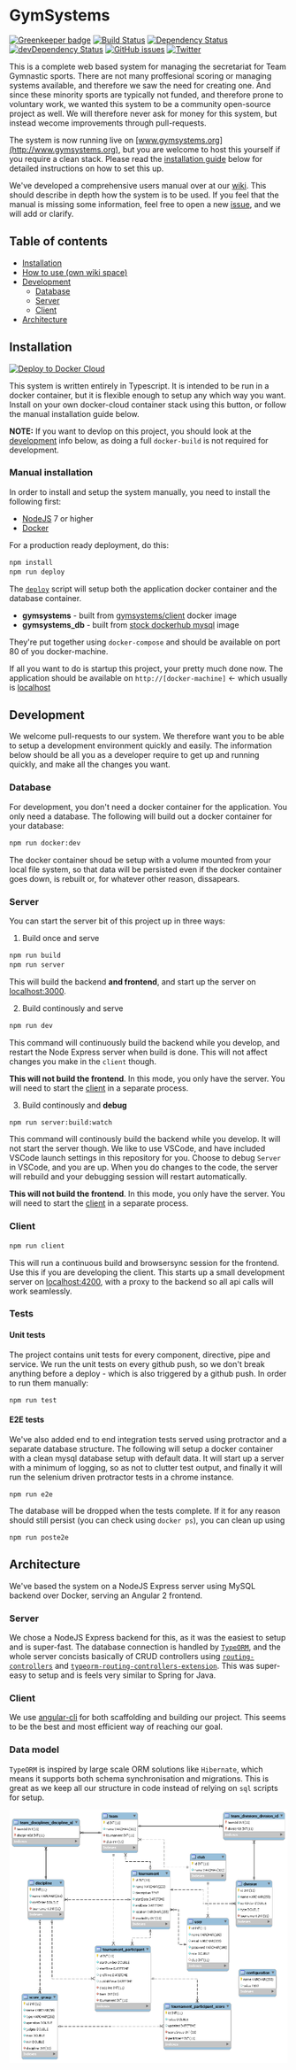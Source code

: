 # GymSystems

[![Greenkeeper badge](https://badges.greenkeeper.io/OysteinAmundsen/gymsystems.svg)](https://greenkeeper.io/)
[![Build Status](https://travis-ci.org/OysteinAmundsen/gymsystems.svg?branch=master)](https://travis-ci.org/OysteinAmundsen/gymsystems)
[![Dependency Status](https://david-dm.org/OysteinAmundsen/gymsystems.svg)](https://david-dm.org/OysteinAmundsen/gymsystems)
[![devDependency Status](https://david-dm.org/OysteinAmundsen/gymsystems/dev-status.svg)](https://david-dm.org/OysteinAmundsen/gymsystems#info=devDependencies)
[![GitHub issues](https://img.shields.io/github/issues/OysteinAmundsen/gymsystems.svg)](https://github.com/OysteinAmundsen/gymsystems/issues)
[![Twitter](https://img.shields.io/twitter/url/https/github.com/OysteinAmundsen/gymsystems.svg?style=social)](https://twitter.com/intent/tweet?text=Wow:&url=https%3A%2F%2Fgithub.com%2FOysteinAmundsen%2Fgymsystems)

This is a complete web based system for managing the secretariat for Team Gymnastic sports. There are not many proffesional scoring or managing systems available, and therefore we saw the need for creating one. And since these minority sports are typically not funded, and therefore prone to voluntary work, we wanted this system to be a community open-source project as well. We will therefore never ask for money for this system, but instead wecome improvements through pull-requests.

The system is now running live on [www.gymsystems.org](http://www.gymsystems.org), but you are welcome to host this yourself if you require a clean stack. Please read the [installation guide](#installation) below for detailed instructions on how to set this up.

We've developed a comprehensive users manual over at our [wiki](../../wiki). This should describe in depth how the system is to be used. If you feel that the manual is missing some information, feel free to open a new [issue](../../issues), and we will add or clarify. 

## Table of contents

* [Installation](#installation)
* [How to use (own wiki space)](../../wiki)
* [Development](#development)
  - [Database](#database)
  - [Server](#server)
  - [Client](#client)
* [Architecture](#architecture)

## Installation

[![Deploy to Docker Cloud](https://files.cloud.docker.com/images/deploy-to-dockercloud.svg)](https://cloud.docker.com/stack/deploy/) 

This system is written entirely in Typescript. It is intended to be run in a docker container, but it is flexible enough to setup any which way you want. 
Install on your own docker-cloud container stack using this button, or follow the manual installation guide below.


**NOTE:** If you want to devlop on this project, you should look at the [development](#development) info below, as doing a full `docker-build` is not required for development. 


### Manual installation

In order to install and setup the system manually, you need to install the following first:

* [NodeJS](https://nodejs.org/) 7 or higher
* [Docker](https://www.docker.com/)



For a production ready deployment, do this:

```bash
npm install
npm run deploy
```

The [`deploy`](./docker-build) script will setup both the application docker container and the database container. 

* **gymsystems** - built from [gymsystems/client](./Dockerfile) docker image
* **gymsystems_db** - built from [stock dockerhub mysql](https://hub.docker.com/_/mysql/) image

They're put together using `docker-compose` and should be available on port 80 of you docker-machine.

If all you want to do is startup this project, your pretty much done now. The application should be available on `http://[docker-machine]` <- which usually is [localhost](http://localhost)


## Development

We welcome pull-requests to our system. We therefore want you to be able to setup a development environment quickly and easily. The information below should be all you as a developer require to get up and running quickly, and make all the changes you want. 

### Database

For development, you don't need a docker container for the application. You only need a database. The following will build out a docker container for your database:

```bash
npm run docker:dev
```
The docker container shoud be setup with a volume mounted from your local file system, so that data will be persisted even if the docker container goes down, is rebuilt or, for whatever other reason, dissapears.

### Server

You can start the server bit of this project up in three ways:

1. Build once and serve

  ```bash
  npm run build
  npm run server
  ```

  This will build the backend **and frontend**, and start up the server on [localhost:3000](http://localhost:3000). 

2. Build continously and serve

  ```bash
  npm run dev
  ```
  This command will continuously build the backend while you develop, and restart the Node Express server when build is done. This will not affect changes you make in the `client` though. 
  
  **This will not build the frontend**. In this mode, you only have the server. You will need to start the [client](#client) in a separate process.

3. Build continously and **debug**

  ```bash
  npm run server:build:watch
  ```
  This command will continously build the backend while you develop. It will not start the server though. We like to use VSCode, and have included VSCode launch settings in this repository for you. Choose to debug `Server` in VSCode, and you are up. When you do changes to the code, the server will rebuild and your debugging session will restart automatically.

  **This will not build the frontend**. In this mode, you only have the server. You will need to start the [client](#client) in a separate process.

### Client

```bash
npm run client
```

This will run a continuous build and browsersync session for the frontend. Use this if you are developing the client. This starts up a small development server on [localhost:4200](http://localhost:4200), with a proxy to the backend so all api calls will work seamlessly. 

### Tests

#### Unit tests

The project contains unit tests for every component, directive, pipe and service. We run the unit tests on every github push, so we don't break anything before a deploy - which is also triggered by a github push. In order to run them manually:

```
npm run test
```

#### E2E tests

We've also added end to end integration tests served using protractor and a separate database structure. The following will setup a docker container with a clean mysql database setup with default data. It will start up a server with a minimum of logging, so as not to clutter test output, and finally it will run the selenium driven protractor tests in a chrome instance. 

```
npm run e2e
```

The database will be dropped when the tests complete. If it for any reason should still persist (you can check using `docker ps`), you can clean up using

```
npm run poste2e
```

## Architecture

We've based the system on a NodeJS Express server using MySQL backend over Docker, serving an Angular 2 frontend. 

### Server

We chose a NodeJS Express backend for this, as it was the easiest to setup and is super-fast. The database connection is handled by [`TypeORM`](https://typeorm.github.io), and the whole server concists basically of CRUD controllers using [`routing-controllers`](https://github.com/pleerock/routing-controllers) and [`typeorm-routing-controllers-extension`](https://github.com/typeorm/typeorm-routing-controllers-extensions). This was super-easy to setup and is feels very similar to Spring for Java.

### Client

We use [angular-cli](https://cli.angular.io/) for both scaffolding and building our project. This seems to be the best and most efficient way of reaching our goal.

### Data model

`TypeORM` is inspired by large scale ORM solutions like `Hibernate`, which means it supports both schema synchronisation and migrations. This is great as we keep all our structure in code instead of relying on `sql` scripts for setup. 

![DB Model](docs/images/db_model.png)
